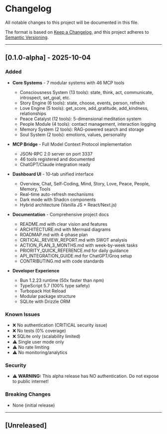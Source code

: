 # Changelog

All notable changes to this project will be documented in this file.

The format is based on [Keep a Changelog](https://keepachangelog.com/en/1.0.0/),
and this project adheres to [Semantic Versioning](https://semver.org/spec/v2.0.0.html).

---

## [0.1.0-alpha] - 2025-10-04

### Added
- **Core Systems** - 7 modular systems with 46 MCP tools
  - Consciousness System (13 tools): state, think, act, communicate, introspect, set_goal, etc.
  - Story Engine (6 tools): state, choose, events, person, refresh
  - Love Engine (5 tools): get_score, add_gratitude, add_kindness, relationships
  - Peace Catalyst (12 tools): 5-dimensional meditation system
  - People Module (4 tools): contact management, interaction logging
  - Memory System (2 tools): RAG-powered search and storage
  - Soul System (2 tools): emotions, values, personality
  
- **MCP Bridge** - Full Model Context Protocol implementation
  - JSON-RPC 2.0 server on port 3337
  - 46 tools registered and documented
  - ChatGPT/Claude integration ready
  
- **Dashboard UI** - 10-tab unified interface
  - Overview, Chat, Self-Coding, Mind, Story, Love, Peace, People, Memory, Tools
  - Real-time auto-refresh mechanisms
  - Dark mode with Shadcn components
  - Hybrid architecture (Vanilla JS + React/Next.js)
  
- **Documentation** - Comprehensive project docs
  - README.md with clear vision and features
  - ARCHITECTURE.md with Mermaid diagrams
  - ROADMAP.md with 4-phase plan
  - CRITICAL_REVIEW_REPORT.md with SWOT analysis
  - ACTION_PLAN_3_MONTHS.md with week-by-week tasks
  - PRIORITY_QUICK_REFERENCE.md for daily guidance
  - API_INTEGRATION_GUIDE.md for ChatGPT/Groq setup
  - CONTRIBUTING.md with code standards
  
- **Developer Experience**
  - Bun 1.2.23 runtime (50x faster than npm)
  - TypeScript 5.7 (100% type safety)
  - Turbopack Hot Reload
  - Modular package structure
  - SQLite with Drizzle ORM
  
### Known Issues
- ❌ No authentication (CRITICAL security issue)
- ❌ No tests (0% coverage)
- ❌ SQLite only (scalability limited)
- ⚠️ Single user mode only
- ⚠️ No rate limiting
- ⚠️ No monitoring/analytics

### Security
- ⚠️ **WARNING:** This alpha release has NO authentication. Do not expose to public internet!

### Breaking Changes
- None (initial release)

---

## [Unreleased]

